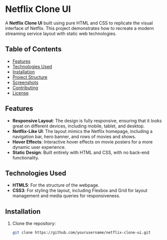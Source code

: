 # Netflix Clone UI

A **Netflix Clone UI** built using pure HTML and CSS to replicate the visual interface of Netflix. This project demonstrates how to recreate a modern streaming service layout with static web technologies.

## Table of Contents

- [Features](#features)
- [Technologies Used](#technologies-used)
- [Installation](#installation)
- [Project Structure](#project-structure)
- [Screenshots](#screenshots)
- [Contributing](#contributing)
- [License](#license)

## Features

- **Responsive Layout**: The design is fully responsive, ensuring that it looks great on different devices, including mobile, tablet, and desktop.
- **Netflix-Like UI**: The layout mimics the Netflix homepage, including a navigation bar, hero banner, and rows of movies and shows.
- **Hover Effects**: Interactive hover effects on movie posters for a more dynamic user experience.
- **Static Design**: Built entirely with HTML and CSS, with no back-end functionality.

## Technologies Used

- **HTML5**: For the structure of the webpage.
- **CSS3**: For styling the layout, including Flexbox and Grid for layout management and media queries for responsiveness.

## Installation

1. Clone the repository:

   ```bash
   git clone https://github.com/yourusername/netflix-clone-ui.git
